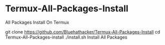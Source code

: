 # Termux-All-Packages-Install
All Packages Install On Termux

git clone https://github.com/Bluehathacker/Termux-All-Packages-Install
cd Termux-All-Packages-install
./install.sh
Install All Packages
